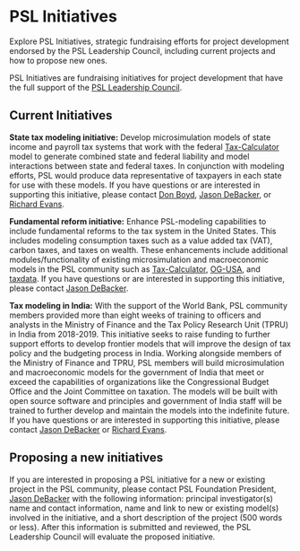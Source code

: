 # PSL Initiatives

Explore PSL Initiatives, strategic fundraising efforts for project development endorsed by the PSL Leadership Council, including current projects and how to propose new ones.

PSL Initiatives are fundraising initiatives for project development that have the full support of the [PSL Leadership Council](council.html).

## Current Initiatives

**State tax modeling initiative:** Develop microsimulation models of state income and payroll tax systems that work with the federal [Tax-Calculator](https://github.com/PSLmodels/Tax-Calculator) model to generate combined state and federal liability and model interactions between state and federal taxes. In conjunction with modeling efforts, PSL would produce data representative of taxpayers in each state for use with these models. If you have questions or are interested in supporting this initiative, please contact [Don Boyd](mailto:donboyd5@gmail.com), [Jason DeBacker](mailto:jason.debacker@gmail.com), or [Richard Evans](mailto:rwevans@rice.edu).

**Fundamental reform initiative:** Enhance PSL-modeling capabilities to include fundamental reforms to the tax system in the United States. This includes modeling consumption taxes such as a value added tax (VAT), carbon taxes, and taxes on wealth. These enhancements include additional modules/functionality of existing microsimulation and macroeconomic models in the PSL community such as [Tax-Calculator](https://github.com/PSLmodels/Tax-Calculator), [OG-USA](https://github.com/PSLmodels/OG-USA), and [taxdata](https://github.com/PSLmodels/taxdata). If you have questions or are interested in supporting this initiative, please contact [Jason DeBacker](mailto:jason.debacker@gmail.com).

**Tax modeling in India:** With the support of the World Bank, PSL community members provided more than eight weeks of training to officers and analysts in the Ministry of Finance and the Tax Policy Research Unit (TPRU) in India from 2018-2019. This initiative seeks to raise funding to further support efforts to develop frontier models that will improve the design of tax policy and the budgeting process in India. Working alongside members of the Ministry of Finance and TPRU, PSL members will build microsimulation and macroeconomic models for the government of India that meet or exceed the capabilities of organizations like the Congressional Budget Office and the Joint Committee on taxation. The models will be built with open source software and principles and government of India staff will be trained to further develop and maintain the models into the indefinite future. If you have questions or are interested in supporting this initiative, please contact [Jason DeBacker](mailto:jason.debacker@gmail.com) or [Richard Evans](rwevans@rice.edu).

## Proposing a new initiatives

If you are interested in proposing a PSL initiative for a new or existing project in the PSL community, please contact PSL Foundation President, [Jason DeBacker](mailto:jason.debacker@gmail.com) with the following information: principal investigator(s) name and contact information, name and link to new or existing model(s) involved in the initiative, and a short description of the project (500 words or less). After this information is submitted and reviewed, the PSL Leadership Council will evaluate the proposed initiative.

